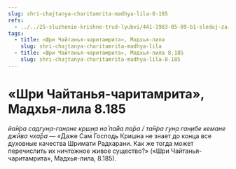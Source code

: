 ```yaml
---
slug: shri-chajtanya-charitamrita-madhya-lila-8-185
refs:
  - ../../25-sluzhenie-krishne-trud-lyubvi/441-1983-05-09-b1-sleduj-za-angelami.md
tags:
  - title: «Шри Чайтанья-чаритамрита», Мадхья-лила
    slug: shri-chajtanya-charitamrita-madhya-lila
  - title: «Шри Чайтанья-чаритамрита», Мадхья-лила 8.185
    slug: shri-chajtanya-charitamrita-madhya-lila-8-185
---
```


# «Шри Чайтанья-чаритамрита», Мадхья-лила 8.185

*йа̄н̇ра садгун̣а-ган̣ане кр̣ш̣н̣а на̄ па̄йа па̄ра / та̄н̇ра гун̣а ган̣ибе кемане джӣва чха̄ра* — «Даже Сам Господь Кришна не знает до конца все духовные качества Шримати Радхарани. Как же тогда может перечислить их ничтожное живое существо?» («Шри Чайтанья-чаритамрита», Мадхья-лила, 8.185).

